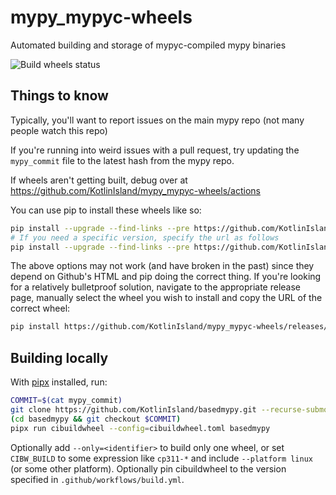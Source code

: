# mypy_mypyc-wheels
Automated building and storage of mypyc-compiled mypy binaries

![Build wheels status](https://github.com/KotlinIsland/mypy_mypyc-wheels/workflows/Build%20wheels/badge.svg)

## Things to know

Typically, you'll want to report issues on the main mypy repo (not many people
watch this repo)

If you're running into weird issues with a pull request, try updating the
`mypy_commit` file to the latest hash from the mypy repo.

If wheels aren't getting built, debug over at
https://github.com/KotlinIsland/mypy_mypyc-wheels/actions

You can use pip to install these wheels like so:
```bash
pip install --upgrade --find-links --pre https://github.com/KotlinIsland/mypy_mypyc-wheels/releases/ basedmypy
# If you need a specific version, specify the url as follows
pip install --upgrade --find-links --pre https://github.com/KotlinIsland/mypy_mypyc-wheels/releases/expanded_assets/v1.6.0+dev.8e2443a74c9fb1726dc2c730b5e469881d3c1acf basedmypy
```

The above options may not work (and have broken in the past) since they depend on Github's HTML
and pip doing the correct thing. If you're looking for a relatively bulletproof solution,
navigate to the appropriate release page, manually select the wheel you wish to install and copy
the URL of the correct wheel:
```bash
pip install https://github.com/KotlinIsland/mypy_mypyc-wheels/releases/download/v1.6.0+dev.8e2443a74c9fb1726dc2c730b5e469881d3c1acf/basedmypy-1.6.0+dev.8e2443a74c9fb1726dc2c730b5e469881d3c1acf-cp310-cp310-manylinux_2_17_x86_64.manylinux2014_x86_64.whl
```

##  Building locally

With [pipx](https://pipx.pypa.io) installed, run:

```bash
COMMIT=$(cat mypy_commit)
git clone https://github.com/KotlinIsland/basedmypy.git --recurse-submodules
(cd basedmypy && git checkout $COMMIT)
pipx run cibuildwheel --config=cibuildwheel.toml basedmypy
```

Optionally add `--only=<identifier>` to build only one wheel, or set
`CIBW_BUILD` to some expression like `cp311-*` and include `--platform linux`
(or some other platform). Optionally pin cibuildwheel to the version specified
in `.github/workflows/build.yml`.
